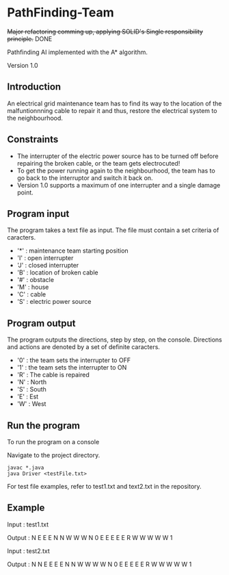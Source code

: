 # PathFinding-Team

~~Major refactoring comming up, applying SOLID's Single responsibility principle.~~ DONE

Pathfinding AI implemented with the A* algorithm.

Version 1.0

## Introduction
An electrical grid maintenance team has to find its way to the location of the malfuntionnning cable to repair it and thus, restore the electrical system to the neighbourhood.

## Constraints
- The interrupter of the electric power source has to be turned off before repairing the broken cable, or the team gets electrocuted!
- To get the power running again to the neighbourhood, the team has to go back to the interruptor and switch it back on.
- Version 1.0 supports a maximum of one interrupter and a single damage point.

## Program input
The program takes a text file as input. The file must contain a set criteria of caracters.

- '*' : maintenance team starting position
- 'I' : open interrupter
- 'J' : closed interrupter
- 'B' : location of broken cable
- '#' : obstacle
- 'M' : house
- 'C' : cable
- 'S' : electric power source

## Program output
The program outputs the directions, step by step, on the console. Directions and actions are denoted by a set of definite caracters.

- '0' : the team sets the interrupter to OFF
- '1' : the team sets the interrupter to ON
- 'R' : The cable is repaired
- 'N' : North
- 'S' : South
- 'E' : Est
- 'W' : West

## Run the program
To run the program on a console
</br>

Navigate to the project directory.

`javac *.java`</br>
`java Driver <testFile.txt>`

For test file examples, refer to test1.txt and text2.txt in the repository.

## Example

Input : test1.txt

Output : N E E E N N W W W N 0 E E E E E R W W W W W 1

Input : test2.txt

Output : N N E E E E N N W W W W N 0 E E E E E R W W W W W 1





